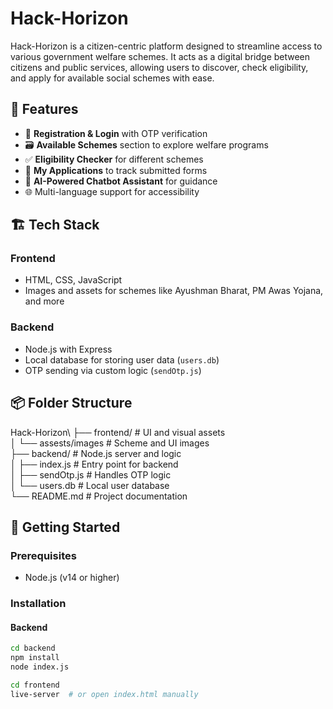 # Hack-Horizon

Hack-Horizon is a citizen-centric platform designed to streamline access to various government welfare schemes. It acts as a digital bridge between citizens and public services, allowing users to discover, check eligibility, and apply for available social schemes with ease.

## 🧩 Features

- 📝 **Registration & Login** with OTP verification
- 🗃️ **Available Schemes** section to explore welfare programs
- ✅ **Eligibility Checker** for different schemes
- 📂 **My Applications** to track submitted forms
- 🧠 **AI-Powered Chatbot Assistant** for guidance
- 🌐 Multi-language support for accessibility

## 🏗️ Tech Stack

### Frontend
- HTML, CSS, JavaScript
- Images and assets for schemes like Ayushman Bharat, PM Awas Yojana, and more

### Backend
- Node.js with Express
- Local database for storing user data (`users.db`)
- OTP sending via custom logic (`sendOtp.js`)

## 📦 Folder Structure

Hack-Horizon\ ├── frontend/ # UI and visual assets <br>
              │ └── assests/images # Scheme and UI images <br>
              ├── backend/ # Node.js server and logic <br>
              │ ├── index.js # Entry point for backend <br>
              │ ├── sendOtp.js # Handles OTP logic <br>
              │ └── users.db # Local user database <br>
              └── README.md # Project documentation


## 🚀 Getting Started

### Prerequisites

- Node.js (v14 or higher)

### Installation

#### Backend

```bash
cd backend
npm install
node index.js

cd frontend
live-server  # or open index.html manually
